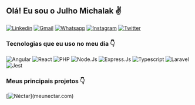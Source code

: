 ## Olá! Eu sou o Julho Michalak ✌️

[![Linkedin](https://img.shields.io/badge/LinkedIn-0077B5?style=for-the-badge&logo=linkedin&logoColor=white)](https://bit.ly/3cEj5GT)
[![Gmail](https://img.shields.io/badge/Gmail-D14836?style=for-the-badge&logo=gmail&logoColor=white)](mailto:julhomichalak@gmail.com)
[![Whatsapp](https://img.shields.io/badge/WhatsApp-25D366?style=for-the-badge&logo=whatsapp&logoColor=white)](https://bit.ly/3BaHi1Z)
[![Instagram](https://img.shields.io/badge/Instagram-E4405F?style=for-the-badge&logo=instagram&logoColor=white)](https://bit.ly/3Mirr7d)
[![Twitter](https://img.shields.io/badge/Twitter-1DA1F2?style=for-the-badge&logo=twitter&logoColor=white)](https://bit.ly/42MYCW7)


### Tecnologias que eu uso no meu dia 👇

<div style = "display: inline_block">
<img align="center" alt="Angular" src="https://img.shields.io/badge/Angular-DD0031?style=for-the-badge&logo=angular&logoColor=white">
<img align="center" alt="React" src="https://img.shields.io/badge/React-20232A?style=for-the-badge&logo=react&logoColor=61DAFB">
<img align="center" alt="PHP" src="https://img.shields.io/badge/PHP-777BB4?style=for-the-badge&logo=php&logoColor=white">
<img align="center" alt="Node.Js" src="https://img.shields.io/badge/Node.js-43853D?style=for-the-badge&logo=node.js&logoColor=white">
<img align="center" alt="Express.Js" src="https://img.shields.io/badge/Express.js-404D59?style=for-the-badge">
<img align="center" alt="Typescript" src="https://img.shields.io/badge/TypeScript-007ACC?style=for-the-badge&logo=typescript&logoColor=white">
<img align="center" alt="Laravel" src="https://img.shields.io/badge/Laravel-FF2D20?style=for-the-badge&logo=laravel&logoColor=white">
<img align="center" alt="Jest" src="https://img.shields.io/badge/Jest-323330?style=for-the-badge&logo=Jest&logoColor=white">
</div>

### Meus principais projetos 👇
[![Néctar]([https://img.shields.io/badge/Gmail-D14836?style=for-the-badge&logo=gmail&logoColor=white](https://app.meunectar.com/img/logo-ultra-mind.png))](meunectar.com)

